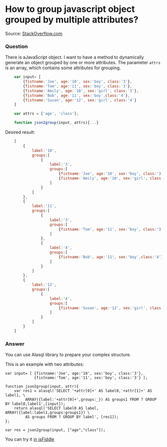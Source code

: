 # How to group javascript object grouped by multiple attributes?

Source: [StackOverflow.com](http://stackoverflow.com/questions/26408944/javascript-object-grouped-by-multiple-attributes-using-js/27617814#27617814)

### Question

There is aJavaScript object. I want to have a method to dynamically generate an object grouped by one or more attributes. The parameter `attrs` is an array, which contains some attributes for grouping.
```js
    var input= [
		{fistname:'Joe', age:'10', sex:'boy', class:'3'},
		{fistname:'Tom', age:'11', sex:'boy', class:'3'},
		{fistname:'Amily', age:'10', sex:'girl', class:'3'},
		{fistname:'Bob', age:'11', sex:'boy',class:'4'},
		{fistname:'Susan', age:'12', sex:'girl', class:'4'}
	]

    var attrs = ['age', 'class'];

    function json2group(input, attrs){...}
```
Desired result:
```js    
    [
   		{
   			label:'10',
   			groups:[
   				{
   					label:'3',
   					groups:[
   						{fistname:'Joe', age:'10', sex:'boy', class:'3'},
   						{fistname:'Amily', age:'10', sex:'girl', class:'3'}
   					]
   				}
   			]
   		},
   		{
   			label:'11',
   			groups:[
   				{
   					label:'3',
   					groups:[
   						{fistname:'Tom', age:'11', sex:'boy', class:'3'}
   					]
   				},
   				{
   					label:'4',
   					groups:[
   						{fistname:'Bob', age:'11', sex:'boy',class:'4'}
   					]
   				}
   			]
   		},
   		{
   			label:'12',
   			groups:[
   				{
   					label:'4',
   					groups:[
   						{fistname:'Susan', age:'12', sex:'girl', class:'4'}
   					]
   				}
   			]
   		}
   	]
```

### Answer

You can use Alasql library to prepare your complex structure.

This is an example with two attributes:

    var input= [ {fistname:'Joe', age:'10', sex:'boy', class:'3'},
                 {fistname:'Tom', age:'11', sex:'boy', class:'3'} ];

    function json2group(input, attr){
        var res1 = alasql('SELECT '+attr[0]+' AS label0,'+attr[1]+' AS label1, \
             ARRAY({label:'+attr[0]+',groups:_}) AS groups1 FROM ? GROUP BY label0,label1',[input]);
        return alasql('SELECT label0 AS label, ARRAY({label:label1,groups:groups1}) \
             AS groups FROM ? GROUP BY label', [res1]);
    };

    var res = json2group(input, ["age","class"]);

You can try it [in jsFiddle](http://jsfiddle.net/agershun/ztc32a8h/4/)